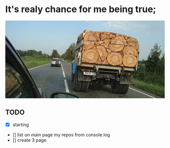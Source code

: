 
# It's realy chance for me being true;

![Rampage!](./godmode.png)


## TODO 
- [x] starting 
- [] list on main page my repos from console.log
- [] create 3 page



